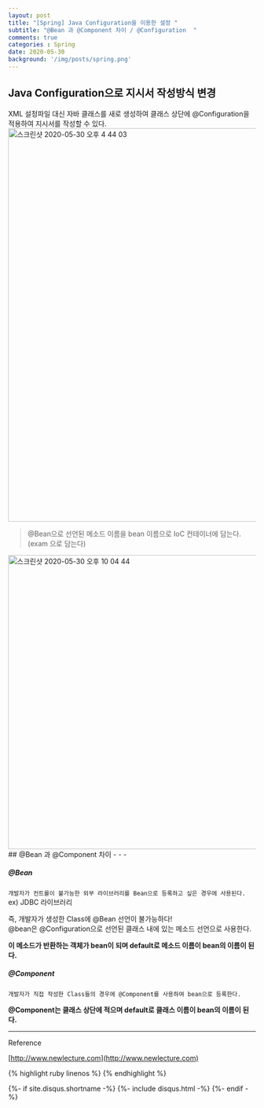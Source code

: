 ```yaml
---
layout: post
title: "[Spring] Java Configuration을 이용한 설정 "
subtitle: "@Bean 과 @Component 차이 / @Configuration  "
comments: true
categories : Spring
date: 2020-05-30
background: '/img/posts/spring.png'
---
```


## Java Configuration으로 지시서 작성방식 변경  

XML 설정파일 대신 자바 클래스를 새로 생성하여 클래스 상단에 @Configuration을 적용하여 지시서를 
작성할 수 있다.  
<img width="800" alt="스크린샷 2020-05-30 오후 4 44 03" src="https://user-images.githubusercontent.com/26623547/83322700-d3c53e00-a294-11ea-969c-b00f85c074d2.png">   
> @Bean으로 선언된 메소드 이름을 bean 이름으로 IoC 컨테이너에 담는다. (exam 으로 담는다)   


<img width="598" alt="스크린샷 2020-05-30 오후 10 04 44" src="https://user-images.githubusercontent.com/26623547/83328953-acd13100-a2c1-11ea-8a24-9de63cf384d6.png">   

<br>
## @Bean 과 @Component 차이 
- - -

##### @Bean  

`개발자가 컨트롤이 불가능한 외부 라이브러리를 Bean으로 등록하고 싶은 경우에 사용된다.`   
ex) JDBC 라이브러리   

즉, 개발자가 생성한 Class에 @Bean 선언이 불가능하다!   
@bean은 @Configuration으로 선언된 클래스 내에 있는 메소드 선언으로 사용한다.      

**이 메소드가 반환하는 객체가 bean이 되며 default로 메소드 이름이 bean의 이름이 된다.**   

##### @Component   

`개발자가 직접 작성한 Class들의 경우에 @Component를 사용하여 bean으로 등록한다.`      

**@Component는 클래스 상단에 적으며 default로 클래스 이름이 bean의 이름이 된다.**  

---

Reference   

[http://www.newlecture.com](http://www.newlecture.com)   


{% highlight ruby linenos %}
{% endhighlight %}

{%- if site.disqus.shortname -%}
    {%- include disqus.html -%}
{%- endif -%}

